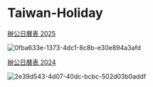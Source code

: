 # Taiwan-Holiday

[辦公日曆表 2025](https://www.dgpa.gov.tw/information?uid=30&pid=11973)

![0fba633e-1373-4dc1-8c8b-e30e894a3afd](https://github.com/HongJheLi/Taiwan-Holiday/assets/12004458/c19e3fb4-8f29-4e02-a198-f8d9f339623a)

[辦公日曆表 2024](https://www.dgpa.gov.tw/informationlist?uid=30)

![2e39d543-4d07-40dc-bcbc-502d03b0addf](https://github.com/HongJheLi/Taiwan-Holiday/assets/12004458/7785211c-22fe-4ffb-a006-2fd9ded7db1b)
